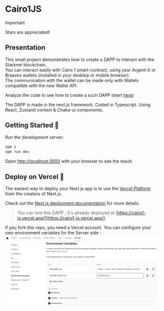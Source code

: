 # Cairo1JS

> [!IMPORTANT]
> Stars are appreciated!

## Presentation

This small project demonstrates how to create a DAPP to interact with the Starknet blockchain.  
You can interact easily with Cairo 1 smart-contract, using your Argent-X or Braavos wallets (installed in your desktop or mobile browser).  
The communication with the wallet can be made only with Wallets compatible with the new Wallet API.

Analyze the code to see how to create a such DAPP (start [here](src/app/page.tsx))  

The DAPP is made in the next.js framework. Coded in Typescript. Using React, Zustand context & Chaka-ui components.

## Getting Started 🚀

Run the development server:

```bash
npm i
npm run dev
```

Open [http://localhost:3000](http://localhost:3000) with your browser to see the result.  

## Deploy on Vercel 🎊

The easiest way to deploy your Next.js app is to use the [Vercel Platform](https://vercel.com/new?utm_medium=default-template&filter=next.js&utm_source=create-next-app&utm_campaign=create-next-app-readme) from the creators of Next.js.

Check out the [Next.js deployment documentation](https://nextjs.org/docs/deployment) for more details.

> You can test this DAPP ; it's already deployed at [https://cairo1-js.vercel.app/](https://cairo1-js.vercel.app/).

If you fork this repo, you need a Vercel account. You can configure your own environment variables for the Server side :  
![](./Images/vercelEnv.png)
